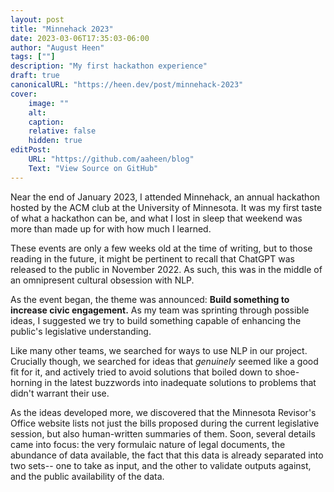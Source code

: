 ```yaml
---
layout: post
title: "Minnehack 2023"
date: 2023-03-06T17:35:03-06:00
author: "August Heen"
tags: [""]
description: "My first hackathon experience" 
draft: true
canonicalURL: "https://heen.dev/post/minnehack-2023"
cover:
    image: ""
    alt: 
    caption:
    relative: false
    hidden: true
editPost:
    URL: "https://github.com/aaheen/blog"
    Text: "View Source on GitHub"
---
```


Near the end of January 2023, I attended Minnehack, an annual hackathon hosted by the ACM club at the University of Minnesota. It was my first taste of what a hackathon can be, and what I lost in sleep that weekend was more than made up for with how much I learned. 

These events are only a few weeks old at the time of writing, but to those reading in the future, it might be pertinent to recall that ChatGPT was released to the public in November 2022. As such, this was in the middle of an omnipresent cultural obsession with NLP. 

As the event began, the theme was announced: **Build something to increase civic engagement.** As my team was sprinting through possible ideas, I suggested we try to build something capable of enhancing the public's legislative understanding. 

Like many other teams, we searched for ways to use NLP in our project. Crucially though, we searched for ideas that *genuinely* seemed like a good fit for it, and actively tried to avoid solutions that boiled down to shoe-horning in the latest buzzwords into inadequate solutions to problems that didn't warrant their use. 

As the ideas developed more, we discovered that the Minnesota Revisor's Office website lists not just the bills proposed during the current legislative session, but also human-written summaries of them. Soon, several details came into focus: the very formulaic nature of legal documents, the abundance of data available, the fact that this data is already separated into two sets-- one to take as input, and the other to validate outputs against, and the public availability of the data.
